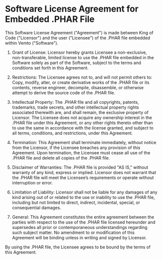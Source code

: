 # Software License Agreement for Embedded .PHAR File

This Software License Agreement ("Agreement") is made between King of Code ("Licensor") and the user ("Licensee") of the .PHAR file embedded within Vemto ("Software").

1. Grant of License: Licensor hereby grants Licensee a non-exclusive, non-transferable, limited license to use the .PHAR file embedded in the Software solely as part of the Software, subject to the terms and conditions set forth in this Agreement.

2. Restrictions: The Licensee agrees not to, and will not permit others to: Copy, modify, alter, or create derivative works of the .PHAR file or its contents, reverse engineer, decompile, disassemble, or otherwise attempt to derive the source code of the .PHAR file.

1. Intellectual Property: The .PHAR file and all copyrights, patents, trademarks, trade secrets, and other intellectual property rights associated therewith are, and shall remain, the exclusive property of Licensor. The Licensee does not acquire any ownership interest in the .PHAR file under this Agreement, or any other rights thereto other than to use the same in accordance with the license granted, and subject to all terms, conditions, and restrictions, under this Agreement.

2. Termination: This Agreement shall terminate immediately, without notice from the Licensor, if the Licensee breaches any provision of this Agreement. Upon termination, the Licensee must cease all use of the .PHAR file and delete all copies of the .PHAR file.

3. Disclaimer of Warranties: The .PHAR file is provided "AS IS," without warranty of any kind, express or implied. Licensor does not warrant that the .PHAR file will meet the Licensee’s requirements or operate without interruption or error.

4. Limitation of Liability: Licensor shall not be liable for any damages of any kind arising out of or related to the use or inability to use the .PHAR file, including but not limited to direct, indirect, incidental, special, or consequential damages.

5. General: This Agreement constitutes the entire agreement between the parties with respect to the use of the .PHAR file licensed hereunder and supersedes all prior or contemporaneous understandings regarding such subject matter. No amendment to or modification of this Agreement will be binding unless in writing and signed by Licensor.

By using the .PHAR file, the Licensee agrees to be bound by the terms of this Agreement.